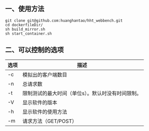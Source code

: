 ## 一、使用方法

```shell
git clone git@github.com:huanghantao/hht_webbench.git
cd dockerfileDir/
sh build_mirror.sh
sh start_container.sh
```

## 二、可以控制的选项

| 选项 | 描述                                              |
| ---- | ------------------------------------------------- |
| -c   | 模拟出的客户端数目                                |
| -n   | 总请求数                                          |
| -t   | 限制测试的最大时间（单位s）。默认时没有时间限制。 |
| -V   | 显示软件的版本                                    |
| -h   | 显示软件的使用方法                                |
| -m   | 请求方法（GET/POST）                              |

